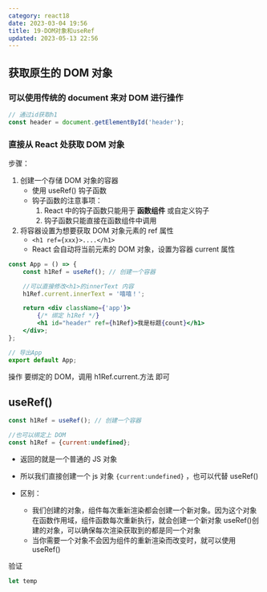```yaml
---
category: react18
date: 2023-03-04 19:56
title: 19-DOM对象和useRef
updated: 2023-05-13 22:56
---
```


## 获取原生的 DOM 对象

### 可以使用传统的 document 来对 DOM 进行操作

```js
// 通过id获取h1
const header = document.getElementById('header');
```

### 直接从 React 处获取 DOM 对象

步骤：

1. 创建一个存储 DOM 对象的容器
   - 使用 useRef() 钩子函数
   - 钩子函数的注意事项：
     1. React 中的钩子函数只能用于 **函数组件** 或自定义钩子
     2. 钩子函数只能直接在函数组件中调用
2. 将容器设置为想要获取 DOM 对象元素的 ref 属性
   - `<h1 ref={xxx}>....</h1>`
   - React 会自动将当前元素的 DOM 对象，设置为容器 current 属性

```jsx
const App = () => {
    const h1Ref = useRef(); // 创建一个容器

    //可以直接修改<h1>的innerText 内容
    h1Ref.current.innerText = '嘻嘻！';

    return <div className={'app'}>
        {/* 绑定 h1Ref */}
        <h1 id="header" ref={h1Ref}>我是标题{count}</h1>
    </div>;
};

// 导出App
export default App;
```

操作 要绑定的 DOM，调用 h1Ref.current.方法 即可

## useRef()

```jsx
const h1Ref = useRef(); // 创建一个容器

//也可以绑定上 DOM 
const h1Ref = {current:undefined};
```

- 返回的就是一个普通的 JS 对象

- 所以我们直接创建一个 js 对象  `{current:undefined}` ，也可以代替 useRef()
- 区别：
    - 我们创建的对象，组件每次重新渲染都会创建一个新对象。因为这个对象在函数作用域，组件函数每次重新执行，就会创建一个新对象
      useRef()创建的对象，可以确保每次渲染获取到的都是同一个对象
    - 当你需要一个对象不会因为组件的重新渲染而改变时，就可以使用 useRef()

验证
```jsx
let temp

```